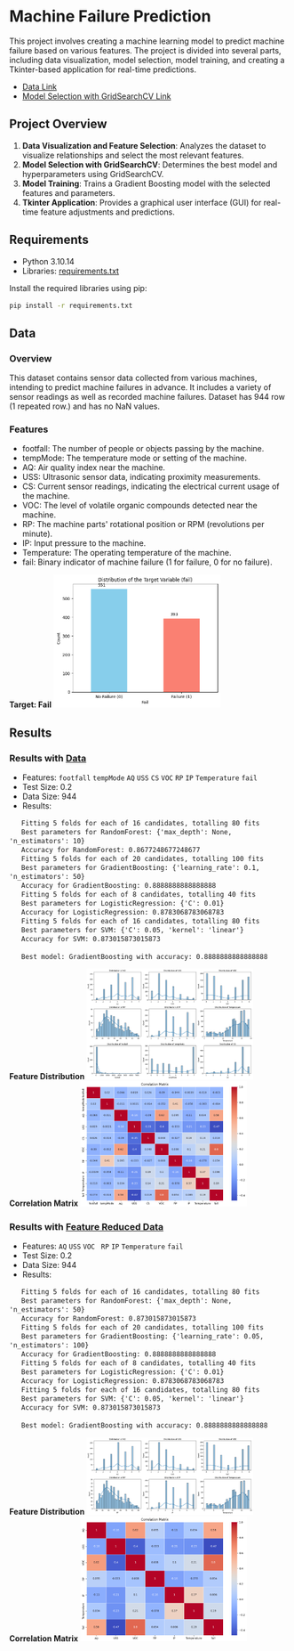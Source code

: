 # Machine Failure Prediction

This project involves creating a machine learning model to predict machine failure based on various features. The project is divided into several parts, including data visualization, model selection, model training, and creating a Tkinter-based application for real-time predictions.

 - [Data Link](https://www.kaggle.com/datasets/umerrtx/machine-failure-prediction-using-sensor-data)
 - [Model Selection with GridSearchCV Link](https://www.kaggle.com/code/muhammadfaizan65/machine-failure-prediction-eda-modeling)

## Project Overview

1. **Data Visualization and Feature Selection**: Analyzes the dataset to visualize relationships and select the most relevant features.
2. **Model Selection with GridSearchCV**: Determines the best model and hyperparameters using GridSearchCV.
3. **Model Training**: Trains a Gradient Boosting model with the selected features and parameters.
4. **Tkinter Application**: Provides a graphical user interface (GUI) for real-time feature adjustments and predictions.

## Requirements

- Python 3.10.14
- Libraries: [requirements.txt](requirements.txt)

Install the required libraries using pip:

```bash
pip install -r requirements.txt
```

## Data

### Overview
This dataset contains sensor data collected from various machines, intending to predict machine failures in advance. It includes a variety of sensor readings as well as recorded machine failures. Dataset has 944 row (1 repeated row.) and has no NaN values.

### Features
 - footfall: The number of people or objects passing by the machine.
 - tempMode: The temperature mode or setting of the machine.
 - AQ: Air quality index near the machine.
 - USS: Ultrasonic sensor data, indicating proximity measurements.
 - CS: Current sensor readings, indicating the electrical current usage of the machine.
 - VOC: The level of volatile organic compounds detected near the machine.
 - RP: The machine parts' rotational position or RPM (revolutions per minute).
 - IP: Input pressure to the machine.
 - Temperature: The operating temperature of the machine.
 - fail: Binary indicator of machine failure (1 for failure, 0 for no failure).

**Target: Fail**
<img src="Images\failure_distribution.png" alt="failure_distribution" width="300"/>

## Results

### Results with [Data](Data\data.csv)
 - Features: `footfall`  `tempMode`  `AQ`  `USS`  `CS`  `VOC`  `RP`  `IP`  `Temperature`  `fail`
 - Test Size: 0.2
 - Data Size: 944
 - Results:
 ```
    Fitting 5 folds for each of 16 candidates, totalling 80 fits
    Best parameters for RandomForest: {'max_depth': None, 'n_estimators': 10}
    Accuracy for RandomForest: 0.8677248677248677
    Fitting 5 folds for each of 20 candidates, totalling 100 fits
    Best parameters for GradientBoosting: {'learning_rate': 0.1, 'n_estimators': 50}
    Accuracy for GradientBoosting: 0.8888888888888888
    Fitting 5 folds for each of 8 candidates, totalling 40 fits
    Best parameters for LogisticRegression: {'C': 0.01}
    Accuracy for LogisticRegression: 0.8783068783068783
    Fitting 5 folds for each of 16 candidates, totalling 80 fits
    Best parameters for SVM: {'C': 0.05, 'kernel': 'linear'}
    Accuracy for SVM: 0.873015873015873

    Best model: GradientBoosting with accuracy: 0.8888888888888888 
```

**Feature Distribution**
<img src="Images\feature_distribution.png" alt="failure_distribution" width="300"/>
**Correlation Matrix**
<img src="Images\correlation_matrix.png" alt="failure_distribution" width="300"/>

### Results with [Feature Reduced Data](Data\data_cleaned.csv)
 - Features: `AQ`  `USS`  `VOC` ` RP`  `IP`  `Temperature`  `fail`
 - Test Size: 0.2
 - Data Size: 944
 - Results:
 ```
    Fitting 5 folds for each of 16 candidates, totalling 80 fits
    Best parameters for RandomForest: {'max_depth': None, 'n_estimators': 50}
    Accuracy for RandomForest: 0.873015873015873
    Fitting 5 folds for each of 20 candidates, totalling 100 fits
    Best parameters for GradientBoosting: {'learning_rate': 0.05, 'n_estimators': 100}
    Accuracy for GradientBoosting: 0.8888888888888888
    Fitting 5 folds for each of 8 candidates, totalling 40 fits
    Best parameters for LogisticRegression: {'C': 0.01}
    Accuracy for LogisticRegression: 0.8783068783068783
    Fitting 5 folds for each of 16 candidates, totalling 80 fits
    Best parameters for SVM: {'C': 0.05, 'kernel': 'linear'}
    Accuracy for SVM: 0.873015873015873

    Best model: GradientBoosting with accuracy: 0.8888888888888888
```
**Feature Distribution**
<img src="Images\reduced_feature_distribution.png" alt="failure_distribution" width="300"/>
**Correlation Matrix**
<img src="Images\reduced_correlation_matrix.png" alt="failure_distribution" width="300"/>    